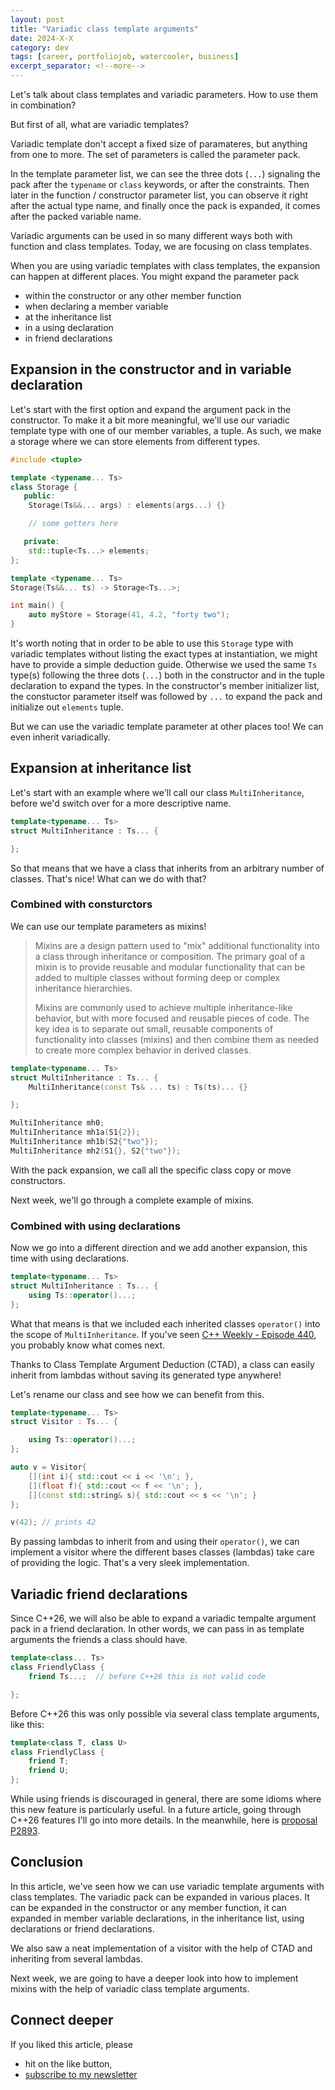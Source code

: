 ```yaml
---
layout: post
title: "Variadic class template arguments"
date: 2024-X-X
category: dev
tags: [career, portfoliojob, watercooler, business]
excerpt_separator: <!--more-->
---
```

Let's talk about class templates and variadic parameters. How to use them in combination?

But first of all, what are variadic templates?

Variadic template don't accept a fixed size of paramateres, but anything from one to more. The set of parameters is called the parameter pack.

In the template parameter list, we can see the three dots (`...`) signaling the pack after the `typename` or `class` keywords, or after the constraints. Then later in the function / constructor parameter list, you can observe it right after the actual type name, and finally once the pack is expanded, it comes after the packed variable name.

Variadic arguments can be used in so many different ways both with function and class templates. Today, we are focusing on class templates.

When you are using variadic templates with class templates, the expansion can happen at different places. You might expand the parameter pack
- within the constructor or any other member function
- when declaring a member variable
- at the inheritance list
- in a using declaration
- in friend declarations


## Expansion in the constructor and in variable declaration

Let's start with the first option and expand the argument pack in the constructor. To make it a bit more meaningful, we'll use our variadic template type with one of our member variables, a tuple. As such, we make a storage where we can store elements from different types.

```cpp
#include <tuple>

template <typename... Ts>
class Storage {
   public:
    Storage(Ts&&... args) : elements(args...) {}

    // some getters here

   private:
    std::tuple<Ts...> elements;
};

template <typename... Ts>
Storage(Ts&&... ts) -> Storage<Ts...>;

int main() {
    auto myStore = Storage(41, 4.2, "forty two");
}
```

It's worth noting that in order to be able to use this `Storage` type with variadic templates without listing the exact types at instantiation, we might have to provide a simple deduction guide. Otherwise we used the same `Ts` type(s) following the three dots (`...`) both in the constructor and in the tuple declaration to expand the types. In the constructor's member initializer list, the constuctor parameter itself was followed by `...` to expand the pack and initialize out `elements` tuple.


But we can use the variadic template parameter at other places too! We can even inherit variadically.


## Expansion at inheritance list

Let's start with an example where we'll call our class `MultiInheritance`, before we'd switch over for a more descriptive name.

```cpp
template<typename... Ts>
struct MultiInheritance : Ts... {

};
```

So that means that we have a class that inherits from an arbitrary number of classes. That's nice! What can we do with that?

### Combined with consturctors

We can use our template parameters as mixins!

> Mixins are a design pattern used to "mix" additional functionality into a class through inheritance or composition. The primary goal of a mixin is to provide reusable and modular functionality that can be added to multiple classes without forming deep or complex inheritance hierarchies.
>
> Mixins are commonly used to achieve multiple inheritance-like behavior, but with more focused and reusable pieces of code. The key idea is to separate out small, reusable components of functionality into classes (mixins) and then combine them as needed to create more complex behavior in derived classes.

```cpp
template<typename... Ts>
struct MultiInheritance : Ts... {
	MultiInheritance(const Ts& ... ts) : Ts(ts)... {}

};

MultiInheritance mh0;
MultiInheritance mh1a(S1{2});
MultiInheritance mh1b(S2{"two"});
MultiInheritance mh2(S1{}, S2{"two"});
```

With the pack expansion, we call all the specific class copy or move constructors. 

Next week, we'll go through a complete example of mixins.

### Combined with using declarations

Now we go into a different direction and we add another expansion, this time with using declarations.

```cpp
template<typename... Ts>
struct MultiInheritance : Ts... {
	using Ts::operator()...;
};
```

What that means is that we included each inherited classes `operator()` into the scope of `MultiInheritance`. If you've seen [C++ Weekly - Episode 440](https://www.youtube.com/watch?v=et1fjd8X1ho), you probably know what comes next.

Thanks to Class Template Argument Deduction (CTAD), a class can easily inherit from lambdas without saving its generated type anywhere!

Let's rename our class and see how we can benefit from this.

```cpp
template<typename... Ts>
struct Visitor : Ts... {

	using Ts::operator()...;
};

auto v = Visitor{
    [](int i){ std::cout << i << '\n'; },
    [](float f){ std::cout << f << '\n'; },
    [](const std::string& s){ std::cout << s << '\n'; }
};

v(42); // prints 42
```

By passing lambdas to inherit from and using their `operator()`, we can implement a visitor where the different bases classes (lambdas) take care of providing the logic. That's a very sleek implementation. 

## Variadic friend declarations

Since C++26, we will also be able to expand a variadic tempalte argument pack in a friend declaration. In other words, we can pass in as template arguments the friends a class should have.

```cpp
template<class... Ts>
class FriendlyClass {
    friend Ts...;  // before C++26 this is not valid code

};
```

Before C++26 this was only possible via several class template arguments, like this:

```cpp
template<class T, class U>
class FriendlyClass {
    friend T;
    friend U;
};
```

While using friends is discouraged in general, there are some idioms where this new feature is particularly useful. In a future article, going through C++26 features I'll go into more details. In the meanwhile, here is [proposal P2893](https://www.open-std.org/jtc1/sc22/wg21/docs/papers/2024/p2893r3.html).

## Conclusion

In this article, we've seen how we can use variadic template arguments with class templates. The variadic pack can be expanded in various places. It can be expanded in the constructor or any member function, it can expanded in member variable declarations, in the inheritance list, using declarations or friend declarations.

We also saw a neat implementation of a visitor with the help of CTAD and inheriting from several lambdas.

Next week, we are going to have a deeper look into how to implement mixins with the help of variadic class template arguments. 

## Connect deeper

If you liked this article, please 
- hit on the like button,  
- [subscribe to my newsletter](http://eepurl.com/gvcv1j)